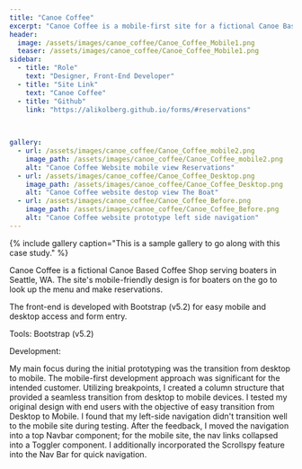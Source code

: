```yaml
---
title: "Canoe Coffee"
excerpt: "Canoe Coffee is a mobile-first site for a fictional Canoe Based Coffee Shop serving boaters in Seattle, WA."
header:
  image: /assets/images/canoe_coffee/Canoe_Coffee_Mobile1.png
  teaser: /assets/images/canoe_coffee/Canoe_Coffee_Mobile1.png
sidebar:
  - title: "Role"
    text: "Designer, Front-End Developer"
  - title: "Site Link"
    text: "Canoe Coffee"
  - title: "Github"
    link: "https://alikolberg.github.io/forms/#reservations"
    
  

gallery:
  - url: /assets/images/canoe_coffee/Canoe_Coffee_mobile2.png
    image_path: /assets/images/canoe_coffee/Canoe_Coffee_mobile2.png
    alt: "Canoe Coffee Website mobile view Reservations"
  - url: /assets/images/canoe_coffee/Canoe_Coffee_Desktop.png
    image_path: /assets/images/canoe_coffee/Canoe_Coffee_Desktop.png
    alt: "Canoe Coffee website destop view The Boat"
  - url: /assets/images/canoe_coffee/Canoe_Coffee_Before.png
    image_path: /assets/images/canoe_coffee/Canoe_Coffee_Before.png
    alt: "Canoe Coffee website prototype left side navigation"
---
```



{% include gallery caption="This is a sample gallery to go along with this case study." %}

Canoe Coffee is a fictional Canoe Based Coffee Shop serving boaters in Seattle, WA. The site's mobile-friendly design is for boaters on the go to look up the menu and make reservations.

The front-end is developed with Bootstrap (v5.2) for easy mobile and desktop access and form entry. 

Tools:
    Bootstrap (v5.2)

Development:

My main focus during the initial prototyping was the transition from desktop to mobile. The mobile-first development approach was significant for the intended customer. Utilizing breakpoints, I created a column structure that provided a seamless transition from desktop to mobile devices. I tested my original design with end users with the objective of easy transition from Desktop to Mobile. I found that my left-side navigation didn't transition well to the mobile site during testing. After the feedback, I moved the navigation into a top Navbar component; for the mobile site, the nav links collapsed into a Toggler component. I additionally incorporated the Scrollspy feature into the Nav Bar for quick navigation. 

